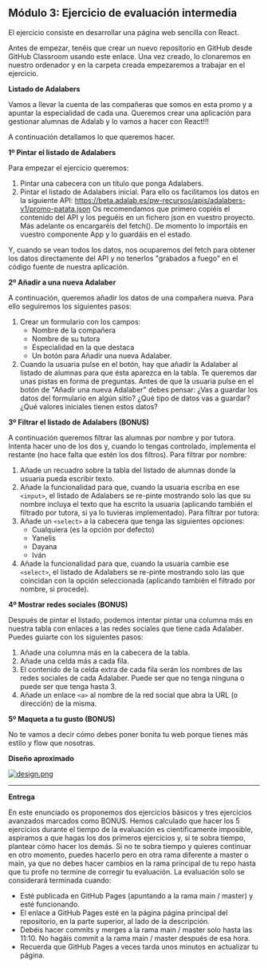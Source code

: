 ## Módulo 3: Ejercicio de evaluación intermedia

El ejercicio consiste en desarrollar una página web sencilla con React.

Antes de empezar, tenéis que crear un nuevo repositorio en GitHub desde GitHub Classroom usando este
enlace. Una vez creado, lo clonaremos en nuestro ordenador y en la carpeta creada empezaremos a trabajar
en el ejercicio.

**Listado de Adalabers**

Vamos a llevar la cuenta de las compañeras que somos en esta promo y a apuntar la especialidad de cada
una. Queremos crear una aplicación para gestionar alumnas de Adalab y lo vamos a hacer con React!!!

A continuación detallamos lo que queremos hacer.

**1º Pintar el listado de Adalabers**

Para empezar el ejercicio queremos:

1. Pintar una cabecera con un título que ponga Adalabers.
2. Pintar el listado de Adalabers inicial. Para ello os facilitamos los datos en la siguiente API:
   https://beta.adalab.es/pw-recursos/apis/adalabers-v1/promo-patata.json
   Os recomendamos que primero copiéis el contenido del API y los peguéis en un fichero json en
   vuestro proyecto. Más adelante os encargaréis del fetch(). De momento lo importáis en vuestro
   componente App y lo guardáis en el estado.

Y, cuando se vean todos los datos, nos ocuparemos del fetch para obtener los datos directamente del API y
no tenerlos "grabados a fuego" en el código fuente de nuestra aplicación.

**2º Añadir a una nueva Adalaber**

A continuación, queremos añadir los datos de una compañera nueva. Para ello seguiremos los siguientes
pasos:

1. Crear un formulario con los campos:
   - Nombre de la compañera
   - Nombre de su tutora
   - Especialidad en la que destaca
   - Un botón para Añadir una nueva Adalaber.
2. Cuando la usuaria pulse en el botón, hay que añadir la Adalaber al listado de alumnas para que ésta
   aparezca en la tabla.
   Te queremos dar unas pistas en forma de preguntas. Antes de que la usuaria pulse en el botón de "Añadir
   una nueva Adalaber" debes pensar:
   ¿Vas a guardar los datos del formulario en algún sitio?
   ¿Qué tipo de datos vas a guardar?
   ¿Qué valores iniciales tienen estos datos?

**3º Filtrar el listado de Adalabers (BONUS)**

A continuación queremos filtrar las alumnas por nombre y por tutora. Intenta hacer uno de los dos y,
cuando lo tengas controlado, implementa el restante (no hace falta que estén los dos filtros).
Para filtrar por nombre:

1. Añade un recuadro sobre la tabla del listado de alumnas donde la usuaria pueda escribir texto.
2. Añade la funcionalidad para que, cuando la usuaria escriba en ese `<input>`, el listado de Adalabers
   se re-pinte mostrando solo las que su nombre incluya el texto que ha escrito la usuaria (aplicando
   también el filtrado por tutora, si ya lo tuvieras implementado).
   Para filtrar por tutora:
3. Añade un `<select>` a la cabecera que tenga las siguientes opciones:
   - Cualquiera (es la opción por defecto)
   - Yanelis
   - Dayana
   - Iván
4. Añade la funcionalidad para que, cuando la usuaria cambie ese `<select>`, el listado de Adalabers se
   re-pinte mostrando solo las que coincidan con la opción seleccionada (aplicando también el filtrado
   por nombre, si procede).

**4º Mostrar redes sociales (BONUS)**

Después de pintar el listado, podemos intentar pintar una columna más en nuestra tabla con enlaces a las
redes sociales que tiene cada Adalaber. Puedes guiarte con los siguientes pasos:

1. Añade una columna más en la cabecera de la tabla.
2. Añade una celda más a cada fila.
3. El contenido de la celda extra de cada fila serán los nombres de las redes sociales de cada Adalaber.
   Puede ser que no tenga ninguna o puede ser que tenga hasta 3.
4. Añade un enlace `<a>` al nombre de la red social que abra la URL (o dirección) de la misma.

**5º Maqueta a tu gusto (BONUS)**

No te vamos a decir cómo debes poner bonita tu web porque tienes más estilo y flow que nosotras.

**Diseño aproximado**

[![design.png](https://i.postimg.cc/Prx93Q5H/design.png)](https://postimg.cc/Rqkgqftp)

---

**Entrega**

En este enunciado os proponemos dos ejercicios básicos y tres ejercicios avanzados marcados como
BONUS. Hemos calculado que hacer los 5 ejercicios durante el tiempo de la evaluación es científicamente
imposible, aspiramos a que hagas los dos primeros ejercicios y, si te sobra tiempo, plantear cómo hacer los
demás.
Si no te sobra tiempo y quieres continuar en otro momento, puedes hacerlo pero en otra rama diferente a
master o main, ya que no debes hacer cambios en la rama principal de tu repo hasta que tu profe no
termine de corregir tu evaluación.
La evaluación solo se considerará terminada cuando:

- Esté publicada en GitHub Pages (apuntando a la rama main / master) y esté funcionando.
- El enlace a GitHub Pages esté en la página página principal del repositorio, en la parte superior, al
  lado de la descripción.
- Debéis hacer commits y merges a la rama main / master solo hasta las 11:10. No hagáis commit a la
  rama main / master después de esa hora.
- Recuerda que GitHub Pages a veces tarda unos minutos en actualizar tu página.


